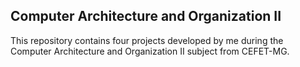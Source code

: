 ## Computer Architecture and Organization II

This repository contains four projects developed by me during the Computer Architecture and Organization II subject from CEFET-MG.
